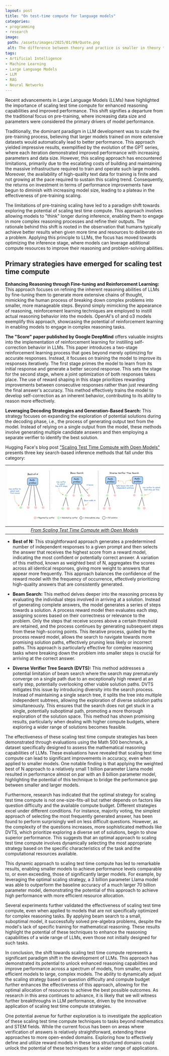 ```yaml
---
layout: post
title: "On test-time compute for language models"
categories:
- programming
- research
image:
 path: /assets/images/2025/01/09/Quote.png
 alt: The difference between theory and practice is smaller in theory than it is in practice. - Albert Einstein
tags:
- Artificial Intelligence
- Machine Learning
- Large Language Models
- LLM
- RAG
- Neural Networks
---
```


Recent advancements in Large Language Models (LLMs) have highlighted the importance of scaling test time compute for enhanced reasoning capabilities and improved performance. This shift signifies a departure from the traditional focus on pre-training, where increasing data size and parameters were considered the primary drivers of model performance.

Traditionally, the dominant paradigm in LLM development was to scale the pre-training process, believing that larger models trained on more extensive datasets would automatically lead to better performance. This approach yielded impressive results, exemplified by the evolution of the GPT series, where each iteration demonstrated improved performance with increasing parameters and data size. However, this scaling approach has encountered limitations, primarily due to the escalating costs of building and maintaining the massive infrastructure required to train and operate such large models. Moreover, the availability of high-quality text data for training is finite and not growing at the pace required to sustain this scaling trend. Consequently, the returns on investment in terms of performance improvements have begun to diminish with increasing model size, leading to a plateau in the effectiveness of pre-training scaling.

The limitations of pre-training scaling have led to a paradigm shift towards exploring the potential of scaling test time compute. This approach involves allowing models to "think" longer during inference, enabling them to engage in more complex reasoning processes and refine their outputs. The rationale behind this shift is rooted in the observation that humans typically achieve better results when given more time and resources to deliberate on a problem. Applying this principle to LLMs, the focus has moved towards optimizing the inference stage, where models can leverage additional compute resources to improve their reasoning and problem-solving abilities.

## Primary strategies have emerged for scaling test time compute

**Enhancing Reasoning through Fine-tuning and Reinforcement Learning:** This approach focuses on refining the inherent reasoning abilities of LLMs by fine-tuning them to generate more extensive chains of thought, mimicking the human process of breaking down complex problems into smaller, more manageable steps. Beyond simply mimicking the appearance of reasoning, reinforcement learning techniques are employed to instill actual reasoning behavior into the models. OpenAI's o1 and o3 models exemplify this approach, showcasing the potential of reinforcement learning in enabling models to engage in complex reasoning tasks.

**The "Score" paper published by Google DeepMind** offers valuable insights into the implementation of reinforcement learning for instilling self-correction behavior in LLMs. This paper introduces a two-stage reinforcement learning process that goes beyond merely optimizing for accurate responses. Instead, it focuses on training the model to improve its responses iteratively. The first stage primes the model to learn from its initial response and generate a better second response. This sets the stage for the second stage, where a joint optimization of both responses takes place. The use of reward shaping in this stage prioritizes rewarding improvements between consecutive responses rather than just rewarding the final answer's accuracy. This method effectively trains the model to develop self-correction as an inherent behavior, contributing to its ability to reason more effectively.

**Leveraging Decoding Strategies and Generation-Based Search:** This strategy focuses on expanding the exploration of potential solutions during the decoding phase, i.e., the process of generating output text from the model. Instead of relying on a single output from the model, these methods involve generating multiple candidate answers and then employing a separate verifier to identify the best solution.

Hugging Face's blog post ["Scaling Test Time Compute with Open Models"](https://huggingface.co/spaces/HuggingFaceH4/blogpost-scaling-test-time-compute) presents three key search-based inference methods that fall under this category:

|![Scaling Test Time Compute with Open Models](/assets/images/2025/01/09/1.png)|
|:--:| 
|*[From Scaling Test Time Compute with Open Models](https://huggingface.co/spaces/HuggingFaceH4/blogpost-scaling-test-time-compute)*|

- **Best of N:** This straightforward approach generates a predetermined number of independent responses to a given prompt and then selects the answer that receives the highest score from a reward model, indicating the most confident or potentially correct answer. A variation of this method, known as weighted best of N, aggregates the scores across all identical responses, giving more weight to answers that appear more frequently. This approach balances the confidence of the reward model with the frequency of occurrence, effectively prioritizing high-quality answers that are consistently generated.

- **Beam Search:** This method delves deeper into the reasoning process by evaluating the individual steps involved in arriving at a solution. Instead of generating complete answers, the model generates a series of steps towards a solution. A process reward model then evaluates each step, assigning scores based on their correctness or relevance to the problem. Only the steps that receive scores above a certain threshold are retained, and the process continues by generating subsequent steps from these high-scoring points. This iterative process, guided by the process reward model, allows the search to navigate towards more promising solution paths, effectively pruning less likely or incorrect paths. This approach is particularly effective for complex reasoning tasks where breaking down the problem into smaller steps is crucial for arriving at the correct answer.

- **Diverse Verifier Tree Search (DVTS):** This method addresses a potential limitation of beam search where the search may prematurely converge on a single path due to an exceptionally high reward at an early step, potentially overlooking other viable solution paths. DVTS mitigates this issue by introducing diversity into the search process. Instead of maintaining a single search tree, it splits the tree into multiple independent subtrees, allowing the exploration of diverse solution paths simultaneously. This ensures that the search does not get stuck in a single, potentially suboptimal path, promoting a more thorough exploration of the solution space. This method has shown promising results, particularly when dealing with higher compute budgets, where exploring a wider range of solutions becomes feasible.

The effectiveness of these scaling test time compute strategies has been demonstrated through evaluations using the Math 500 benchmark, a dataset specifically designed to assess the mathematical reasoning capabilities of LLMs. These evaluations have revealed that scaling test time compute can lead to significant improvements in accuracy, even when applied to smaller models. One notable finding is that applying the weighted best of N approach to a relatively small 1 billion parameter Llama model resulted in performance almost on par with an 8 billion parameter model, highlighting the potential of this technique to bridge the performance gap between smaller and larger models.

Furthermore, research has indicated that the optimal strategy for scaling test time compute is not one-size-fits-all but rather depends on factors like question difficulty and the available compute budget. Different strategies excel under different conditions. For instance, majority voting, the simplest approach of selecting the most frequently generated answer, has been found to perform surprisingly well on less difficult questions. However, as the complexity of the questions increases, more sophisticated methods like DVTS, which prioritize exploring a diverse set of solutions, begin to show superior performance. This suggests that an optimal approach to scaling test time compute involves dynamically selecting the most appropriate strategy based on the specific characteristics of the task and the computational resources available.

This dynamic approach to scaling test time compute has led to remarkable results, enabling smaller models to achieve performance levels comparable to, or even exceeding, those of significantly larger models. For example, by leveraging the optimal scaling strategy, a 3 billion parameter Llama model was able to outperform the baseline accuracy of a much larger 70 billion parameter model, demonstrating the potential of this approach to achieve high performance with more efficient resource allocation.

Several experiments further validated the effectiveness of scaling test time compute, even when applied to models that are not specifically optimized for complex reasoning tasks. By applying beam search to a small, suboptimal model, it successfully solved pre-algebra problems, despite the model's lack of specific training for mathematical reasoning. These results highlight the potential of these techniques to enhance the reasoning capabilities of a wide range of LLMs, even those not initially designed for such tasks.

In conclusion, the shift towards scaling test time compute represents a significant paradigm shift in the development of LLMs. This approach has demonstrated its potential to unlock enhanced reasoning capabilities and improve performance across a spectrum of models, from smaller, more efficient models to large, complex models. The ability to dynamically adjust the scaling strategy based on question difficulty and compute budget further enhances the effectiveness of this approach, allowing for the optimal allocation of resources to achieve the best possible outcomes. As research in this area continues to advance, it is likely that we will witness further breakthroughs in LLM performance, driven by the innovative application of scaling test time compute strategies.

One potential avenue for further exploration is to investigate the application of these scaling test time compute techniques to tasks beyond mathematics and STEM fields. While the current focus has been on areas where verification of answers is relatively straightforward, extending these approaches to more open-ended domains. Exploring how to effectively define and utilize reward models in these less structured domains could unlock the potential of these techniques for a wider range of applications.
